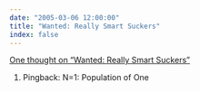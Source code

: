 ```yaml
---
date: "2005-03-06 12:00:00"
title: "Wanted: Really Smart Suckers"
index: false
---
```


[One thought on &ldquo;Wanted: Really Smart Suckers&rdquo;](/lemire/blog/2005/03-06-wanted-really-smart-suckers)

<ol class="comment-list">
<li id="comment-1696" class="trackback even thread-even depth-1">
<div class="comment-body">
Pingback: N=1: Population of One </div>
</li>
</ol>
